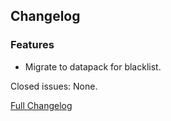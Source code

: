 ## Changelog

### Features

- Migrate to datapack for blacklist.

Closed issues: None.

[Full Changelog](https://github.com/JamCoreModding/TotallyBalancedBoneDrops/compare/1.0.0...1.1.0)
